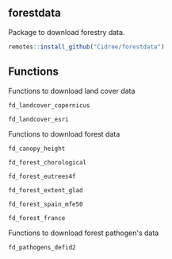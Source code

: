 ## forestdata

Package to download forestry data.


```r
remotes::install_github("Cidree/forestdata")
```

## Functions

Functions to download land cover data

`fd_landcover_copernicus`

`fd_landcover_esri`

Functions to download forest data

`fd_canopy_height`

`fd_forest_chorological`

`fd_forest_eutrees4f`

`fd_forest_extent_glad`

`fd_forest_spain_mfe50`

`fd_forest_france`

Functions to download forest pathogen's data

`fd_pathogens_defid2`

